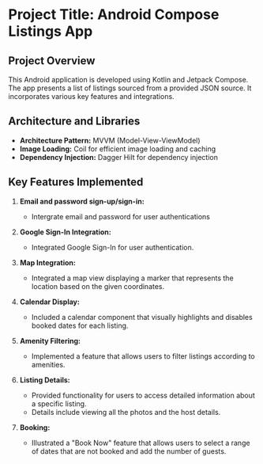 # Project Title: Android Compose Listings App

## Project Overview

This Android application is developed using Kotlin and Jetpack Compose. The app presents a list of
listings sourced from a provided JSON source. It incorporates various key features and integrations.

## Architecture and Libraries

- **Architecture Pattern:** MVVM (Model-View-ViewModel)
- **Image Loading:** Coil for efficient image loading and caching
- **Dependency Injection:** Dagger Hilt for dependency injection

## Key Features Implemented
1. **Email and password sign-up/sign-in:**
   - Intergrate email and password for user authentications

2. **Google Sign-In Integration:**
    - Integrated Google Sign-In for user authentication.

3. **Map Integration:**
    - Integrated a map view displaying a marker that represents the location based on the given
      coordinates.

4. **Calendar Display:**
    - Included a calendar component that visually highlights and disables booked dates for each
      listing.

5. **Amenity Filtering:**
    - Implemented a feature that allows users to filter listings according to amenities.

6. **Listing Details:**
    - Provided functionality for users to access detailed information about a specific listing.
    - Details include viewing all the photos and the host details.

7. **Booking:**
    - Illustrated a "Book Now" feature that allows users to select a range of dates that are not
      booked and add the number of guests.
